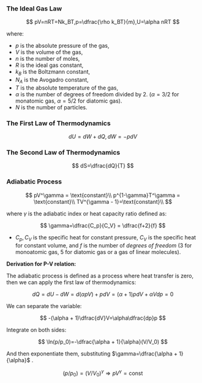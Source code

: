 ### The Ideal Gas Law

$$
pV=nRT=Nk_BT,p=\dfrac{\rho k_BT}{m},U=\alpha nRT
$$

where:

- $p$ is the absolute pressure of the gas,
- $V$ is the volume of the gas,
- $n$ is the number of moles,
- $R$ is the ideal gas constant,
- $k_B$ is the Boltzmann constant,
- $N_A$ is the Avogadro constant,
- $T$ is the absolute temperature of the gas,
- $\alpha$ is the number of degrees of freedom divided by $2$. ($\alpha = 3/2$ for monatomic gas, $\alpha = 5/2$ for diatomic gas).
- $N$ is the number of particles.

### The First Law of Thermodynamics

$$
dU= dW +dQ,dW=-pdV
$$

### The Second Law of Thermodynamics 

$$
dS=\dfrac{dQ}{T}
$$

### Adiabatic Process


$$
pV^\gamma = \text{constant}\\
p^{1-\gamma}T^\gamma = \text{constant}\\
TV^{\gamma - 1}=\text{constant}\\
$$

where $\gamma$ is the adiabatic index or heat capacity ratio defined as:


$$
\gamma=\dfrac{C_p}{C_V} = \dfrac{f+2}{f}
$$

- $C_p,C_V$ is the specific heat for constant pressure, $C_V$ is the specific heat for constant volume, and $f$ is the number of *degrees of freedom* (3 for monoatomic gas, 5 for diatomic gas or a gas of linear molecules). 

**Derivation for P-V relation:**

The adiabatic process is defined as a process where heat transfer is zero, then we can apply the first law of thermodynamics:


$$
dQ=dU-dW=d(\alpha pV)+pdV=(\alpha +1)pdV+\alpha Vdp=0
$$

We can separate the variable:


$$
-(\alpha  + 1)\dfrac{dV}V=\alpha\dfrac{dp}p
$$

Integrate on both sides:


$$
\ln(p/p_0)=-\dfrac{\alpha + 1}{\alpha}(V/V_0)
$$

And then exponentiate them, substituting $\gamma=\dfrac{\alpha + 1}{\alpha}$ .

$$
(p/p_0)=(V/V_0)^{\gamma}\Longrightarrow pV^\gamma = \text{const}
$$
